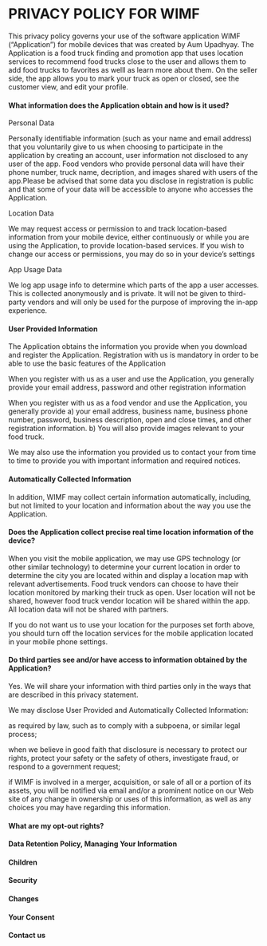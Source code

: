 <body>
<h1>PRIVACY POLICY FOR WIMF</h1>
<p>This privacy policy governs your use of the software application WIMF (“Application”) for mobile devices that was created by Aum Upadhyay. The Application is a food truck finding and promotion app that uses location services to recommend food trucks close to the user and allows them to add food trucks to favorites as welll as learn more about them. On the seller side, the app allows you to mark your truck as open or closed, see the customer view, and edit your profile. </p>
<h4>What information does the Application obtain and how is it used?</h4>

<p>Personal Data</p>
<p>Personally identifiable information (such as your name and email address) that you voluntarily give to us when choosing to participate in the application by creating an account, user information not disclosed to any user of the app. Food vendors who provide personal data will have their phone number, truck name, decription, and images shared with users of the app.Please be advised that some data you disclose in registration is public and that some of your data will be accessible to anyone who accesses the Application.</p>

<p>Location Data</p>
<p>We may request access or permission to and track location-based information from your mobile device, either continuously or while you are using the Application, to provide location-based services. If you wish to change our access or permissions, you may do so in your device’s settings</p>

<p>App Usage Data</p>
<p>We log app usage info to determine which parts of the app a user accesses. This is collected anonymously and is private. It will not be given to third-party vendors and will only be used for the purpose of improving the in-app experience.</p>

<h4>User Provided Information </h4>

<p>The Application obtains the information you provide when you download and register the Application. Registration with us is mandatory in order to be able to use the basic features of the Application</p>

<p>When you register with us as a user and use the Application, you generally provide your email address, password and other registration information</p>

<p>When you register with us as a food vendor and use the Application, you generally provide a) your email address, business name, business phone number, password, business description, open and close times, and other registration information. b) You will also provide images relevant to your food truck.</p>

<p>We may also use the information you provided us to contact your from time to time to provide you with important information and required notices.</p>

<h4>Automatically Collected Information</h4>

<p>In addition, WIMF may collect certain information automatically, including, but not limited to your location  and information about the way you use the Application.</p>

<h4>Does the Application collect precise real time location information of the device?</h4>

<p>When you visit the mobile application, we may use GPS technology (or other similar technology) to determine your current location in order to determine the city you are located within and display a location map with relevant advertisements. Food truck vendors can choose to have their location monitored by marking their truck as open. User location will not be shared, however food truck vendor location will be shared within the app. All location data will not be shared with partners.</p>

<p>If you do not want us to use your location for the purposes set forth above, you should turn off the location services for the mobile application located in your mobile phone settings.</p>

<h4>Do third parties see and/or have access to information obtained by the Application?</h4>

<p>Yes. We will share your information with third parties only in the ways that are described in this privacy statement.

We may disclose User Provided and Automatically Collected Information:

as required by law, such as to comply with a subpoena, or similar legal process;

when we believe in good faith that disclosure is necessary to protect our rights, protect your safety or the safety of others, investigate fraud, or respond to a government request;

if WIMF is involved in a merger, acquisition, or sale of all or a portion of its assets, you will be notified via email and/or a prominent notice on our Web site of any change in ownership or uses of this information, as well as any choices you may have regarding this information.</p>

<h4>What are my opt-out rights?</h4>

<p></p>

<h4>Data Retention Policy, Managing Your Information</h4>

<p></p>

<h4>Children</h4>

<p></p>

<h4>Security</h4>

<p></p>

<h4>Changes</h4>

<p></p>

<h4>Your Consent</h4>
<p></p>
<h4>Contact us</h4>
<p></p>
</body>
